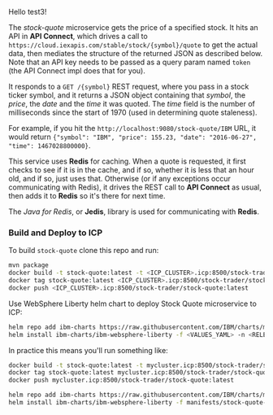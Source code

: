 <!--
       Copyright 2017 IBM Corp All Rights Reserved

   Licensed under the Apache License, Version 2.0 (the "License");
   you may not use this file except in compliance with the License.
   You may obtain a copy of the License at

       http://www.apache.org/licenses/LICENSE-2.0

   Unless required by applicable law or agreed to in writing, software
   distributed under the License is distributed on an "AS IS" BASIS,
   WITHOUT WARRANTIES OR CONDITIONS OF ANY KIND, either express or implied.
   See the License for the specific language governing permissions and
   limitations under the License.
-->

Hello test3!

The *stock-quote* microservice gets the price of a specified stock.  It hits an API in **API Connect**,
which drives a call to `https://cloud.iexapis.com/stable/stock/{symbol}/quote` to get the actual data,
then mediates the structure of the returned JSON as described below.  Note that an API key needs to be
passed as a query param named `token` (the API Connect impl does that for you).

It responds to a `GET /{symbol}` REST request, where you pass in a stock ticker symbol, and it returns
a JSON object containing that *symbol*, the *price*, the *date* and the *time* it was quoted.  The *time*
field is the number of milliseconds since the start of 1970 (used in determining quote staleness).

For example, if you hit the `http://localhost:9080/stock-quote/IBM` URL, it would return
`{"symbol": "IBM", "price": 155.23, "date": "2016-06-27", "time": 1467028800000}`.

This service uses **Redis** for caching.  When a quote is requested, it first checks to see if it is
in the cache, and if so, whether it is less that an hour old, and if so, just uses that.  Otherwise
(or if any exceptions occur communicating with Redis), it drives the REST call to **API Connect** as
usual, then adds it to **Redis** so it's there for next time.

The *Java for Redis*, or **Jedis**, library is used for communicating with **Redis**.

 
 ### Build and Deploy to ICP
To build `stock-quote` clone this repo and run:
```bash
mvn package
docker build -t stock-quote:latest -t <ICP_CLUSTER>.icp:8500/stock-trader/stock-quote:latest .
docker tag stock-quote:latest <ICP_CLUSTER>.icp:8500/stock-trader/stock-quote:latest
docker push <ICP_CLUSTER>.icp:8500/stock-trader/stock-quote:latest
```

Use WebSphere Liberty helm chart to deploy Stock Quote microservice to ICP:
```bash
helm repo add ibm-charts https://raw.githubusercontent.com/IBM/charts/master/repo/stable/
helm install ibm-charts/ibm-websphere-liberty -f <VALUES_YAML> -n <RELEASE_NAME> --tls
```

In practice this means you'll run something like:
```bash
docker build -t stock-quote:latest -t mycluster.icp:8500/stock-trader/stock-quote:latest .
docker tag stock-quote:latest mycluster.icp:8500/stock-trader/stock-quote:latest
docker push mycluster.icp:8500/stock-trader/stock-quote:latest

helm repo add ibm-charts https://raw.githubusercontent.com/IBM/charts/master/repo/stable/
helm install ibm-charts/ibm-websphere-liberty -f manifests/stock-quote-values.yaml -n stock-quote --namespace stock-trader --tls
```
